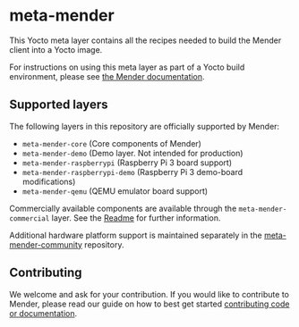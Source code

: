# meta-mender

This Yocto meta layer contains all the recipes needed to build the Mender client into a Yocto image.

For instructions on using this meta layer as part of a Yocto build environment, please see [the Mender documentation](https://docs.mender.io/system-updates-yocto-project).

## Supported layers

The following layers in this repository are officially supported by Mender:

* `meta-mender-core` (Core components of Mender)
* `meta-mender-demo` (Demo layer. Not intended for production)
* `meta-mender-raspberrypi` (Raspberry Pi 3 board support)
* `meta-mender-raspberrypi-demo` (Raspberry Pi 3 demo-board modifications)
* `meta-mender-qemu` (QEMU emulator board support)

Commercially available components are available through the `meta-mender-commercial` layer. See the [Readme](meta-mender-commercial/README.md) for further information.

Additional hardware platform support is maintained separately in the [meta-mender-community](https://github.com/mendersoftware/meta-mender-community) repository.

## Contributing

We welcome and ask for your contribution. If you would like to contribute to Mender, please read our guide on how to best get started [contributing code or documentation](https://github.com/mendersoftware/mender/blob/master/CONTRIBUTING.md).
